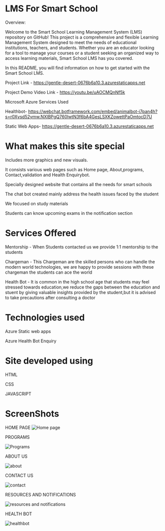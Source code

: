 # LMS For Smart School
Overview:

Welcome to the Smart School Learning Management System (LMS) repository on GitHub! This project is a comprehensive and flexible Learning Management System designed to meet the needs of educational institutions, teachers, and students. Whether you are an educator looking for a tool to manage your courses or a student seeking an organized way to access learning materials, Smart School LMS has you covered.

In this README, you will find information on how to get started with the Smart School LMS.

Project Link - https://gentle-desert-0676b6a10.3.azurestaticapps.net

Project Demo Video Link - https://youtu.be/uAOCMQnNf5k

Microsoft Azure Services Used

Healthbot- https://webchat.botframework.com/embed/animalbot-i7pan4h?s=r0Xysd52ymw.NXIBPgQ760lwtN3f6bA4GesLSXKZowettPaOmtocD7U

Static Web Apps- https://gentle-desert-0676b6a10.3.azurestaticapps.net
# What makes this site special

Includes more graphics and new visuals.

It consists various web pages such as Home page, About,programs, Contact,validation and Health Enquirybot.

Specially designed website that contains all the needs for smart schools

The chat bot created mainly address the health issues faced by the student

We focused on study materials 

Students can know upcoming exams in the notification section

# Services Offered

Mentorship - When Students contacted us we provide 1:1 mentorship to the students

Chargeman - This Chargeman are the skilled persons who can handle the modern world technologies, we are happy to provide sessions with these chargeman the students can ace the world

Health Bot - It is common in the high school age that students may feel stressed towards education,we reduce the gaps between the education and stuent by giving valuable insights provided by the student,but it is advised to take precautions after consulting a doctor

# Technologies used

Azure Static web apps

Azure Health Bot Enquiry

# Site developed using

HTML

CSS

JAVASCRIPT

# ScreenShots

HOME PAGE
![Home page](https://github.com/21A35A0506/TCSMBU2023/assets/110119399/69c911a8-5aed-424f-ad07-bbcf440e0db2)

PROGRAMS

![Programs](https://github.com/21A35A0506/TCSMBU2023/assets/110119399/e8265e0a-eea5-4c4a-8d4e-396c06194255)


ABOUT US

![about](https://github.com/21A35A0506/TCSMBU2023/assets/110119399/0515a185-40aa-412d-a578-9161eba84f24)


CONTACT US

![contact](https://github.com/21A35A0506/TCSMBU2023/assets/110119399/16dc5191-d9f5-4405-a3fb-197cc33da8c5)

RESOURCES AND NOTIFICATIONS

![resources and notifications](https://github.com/21A35A0506/TCSMBU2023/assets/110119399/6f4c7017-371e-46fa-8401-7288a203b7ed)

HEALTH BOT

![healthbot](https://github.com/21A35A0506/TCSMBU2023/assets/110119399/66858a7e-4adb-4926-a34b-9dc850b0ba24)
